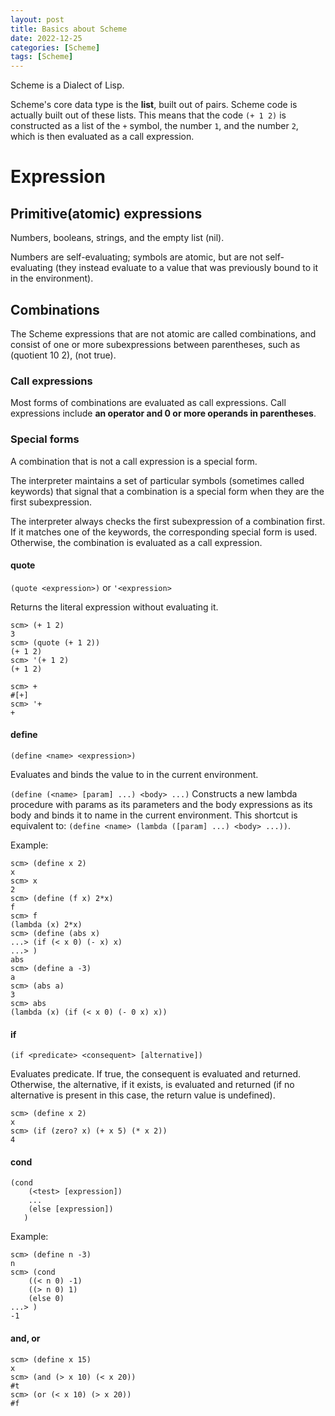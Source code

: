 ```yaml
---
layout: post
title: Basics about Scheme
date: 2022-12-25
categories: [Scheme]
tags: [Scheme]
---
```


Scheme is a Dialect of Lisp.

Scheme's core data type is the **list**, built out of pairs. Scheme code is actually built out of these lists. This means that the code `(+ 1 2)` is constructed as a list of the `+` symbol, the number `1`, and the number `2`, which is then evaluated as a call expression.

# Expression
## Primitive(atomic) expressions
Numbers, booleans, strings, and the empty list (nil).

Numbers are self-evaluating; symbols are atomic, but are not self-evaluating (they instead evaluate to a value that was previously bound to it in the environment). 
## Combinations
The Scheme expressions that are not atomic are called combinations, and consist of one or more subexpressions between parentheses, such as (quotient 10 2), (not true).

### Call expressions
Most forms of combinations are evaluated as call expressions.
Call expressions include **an operator and 0 or more operands in parentheses**.
### Special forms
A combination that is not a call expression is a special form.

The interpreter maintains a set of particular symbols (sometimes called keywords) that signal that a combination is a special form when they are the first subexpression. 

The interpreter always checks the first subexpression of a combination first. If it matches one of the keywords, the corresponding special form is used. Otherwise, the combination is evaluated as a call expression.

#### quote
`(quote <expression>)` or `'<expression>`

Returns the literal expression without evaluating it.

```shell
scm> (+ 1 2)
3
scm> (quote (+ 1 2))
(+ 1 2)
scm> '(+ 1 2)
(+ 1 2)

scm> +
#[+]
scm> '+
+
```
#### define
`(define <name> <expression>)`

Evaluates <expression> and binds the value to <name> in the current environment. 

`(define (<name> [param] ...) <body> ...)`
Constructs a new lambda procedure with params as its parameters and the body expressions as its body and binds it to name in the current environment. This shortcut is equivalent to:
`(define <name> (lambda ([param] ...) <body> ...))`.


Example:
```shell
scm> (define x 2)
x
scm> x
2
scm> (define (f x) 2*x)
f
scm> f
(lambda (x) 2*x)
scm> (define (abs x)
...> (if (< x 0) (- x) x)
...> )
abs
scm> (define a -3)
a
scm> (abs a)
3
scm> abs
(lambda (x) (if (< x 0) (- 0 x) x))
```
#### if
`(if <predicate> <consequent> [alternative])`

Evaluates predicate. If true, the consequent is evaluated and returned. Otherwise, the alternative, if it exists, is evaluated and returned (if no alternative is present in this case, the return value is undefined).

```shell
scm> (define x 2)
x
scm> (if (zero? x) (+ x 5) (* x 2))
4
```

#### cond
```
(cond
    (<test> [expression])
    ...
    (else [expression])
   )
```
Example:
```shell
scm> (define n -3)
n
scm> (cond
    ((< n 0) -1)
    ((> n 0) 1)
    (else 0)
...> )
-1
```

#### and, or
```shell
scm> (define x 15)
x
scm> (and (> x 10) (< x 20))
#t
scm> (or (< x 10) (> x 20))
#f
```











